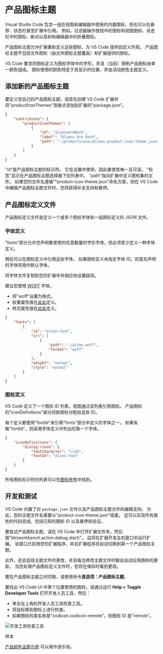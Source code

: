 # 产品图标主题

Visual Studio Code 包含一组在视图和编辑器中使用的内置图标，但也可以在悬停、状态栏甚至扩展中引用。 例如，过滤器操作按钮中的图标和视图图标、状态栏中的图标、断点以及树和编辑器中的折叠图标。

产品图标主题允许扩展重新定义这些图标，为 VS Code 提供自定义外观。 产品图标主题不包括文件图标（由文件图标主题覆盖）和扩展提供的图标。

VS Code 要求将图标定义为图标字体中的字形，并且（当前）限制产品图标由单一颜色组成。 图标使用的颜色特定于其显示的位置，并由活动颜色主题定义。

## 添加新的产品图标主题

要定义您自己的产品图标主题，请首先创建 VS Code 扩展并将"productIconThemes"贡献点添加到扩展的"package.json"。

```json
{
    "contributes": {
        "productIconThemes": [
            {
                "id": "aliensAreBack",
                "label": "Aliens Are Back",
                "path": "./producticons/aliens-product-icon-theme.json"
            }
        ]
    }
}
```

"id"是产品图标主题的标识符。 它在设置中使用，因此要使其唯一且可读。 "标签"显示在产品图标主题选择器下拉列表中。 "path"指向扩展中定义图标集的文件。 如果您的文件名遵循"\*product-icon-theme.json"命名方案，则在 VS Code 中编辑产品图标主题文件时，您将获得补全支持和悬停。

## 产品图标定义文件

产品图标定义文件是定义一个或多个图标字体和一组图标定义的 JSON 文件。

### 字体定义

"fonts"部分允许您声明要使用的任意数量的字形字体，但必须至少定义一种字体定义。

稍后可以在图标定义中引用这些字体。 如果图标定义未指定字体 ID，则首先声明的字体将用作默认字体。

将字体文件复制到您的扩展中并相应地设置路径。

建议您使用 [WOFF](https://developer.mozilla.org/docs/Web/Guide/WOFF) 字体。

-   将"woff"设置为格式。
-   权重属性值在[此处](https://developer.mozilla.org/docs/Web/CSS/font-weight#Values)定义。
-   样式属性值在[此处](https://developer.mozilla.org/docs/Web/CSS/@font-face/font-style#Values)定义。

```json
{
    "fonts": [
        {
            "id": "alien-font",
            "src": [
                {
                    "path": "./alien.woff",
                    "format": "woff"
                }
            ],
            "weight": "normal",
            "style": "normal"
        }
    ]
}
```

### 图标定义

VS Code 定义了一个图标 ID 列表，视图通过该列表引用图标。 产品图标的"iconDefinitions"部分将新图标分配给这些 ID。

每个定义都使用"fontId"来引用"fonts"部分中定义的字体之一。 如果省略"fontId"，则采用字体定义中列出的第一个字体。

```json
{
    "iconDefinitions": {
        "dialog-close": {
            "fontCharacter": "\\43",
            "fontId": "alien-font"
        }
    }
}
```

所有图标标识符的列表可以在[图标参考](https://code.visualstudio.com/api/references/icons-in-labels#icon-listing)中找到。

## 开发和测试

VS Code 内置了对 `package.json` 文件以及产品图标主题文件的编辑支持。 为此，您的主题文件名需要以"product-icon-theme.json"结尾。 这可以实现所有属性的代码完成，包括已知的图标 ID 以及悬停和验证。

要尝试产品图标主题，请在 VS Code 中打开扩展文件夹，然后按"kb(workbench.action.debug.start)"。 这将在扩展开发主机窗口中运行扩展。 该窗口已启用您的扩展程序，并且扩展程序将自动切换到第一个产品图标主题。

此外，还会监视主题文件的更改，并且每当修改主题文件时都会自动应用图标的更新。 当您处理产品图标定义文件时，您将在保存时看到更改。

要在产品图标主题之间切换，请使用命令**首选项：产品图标主题**。

要找出 VS Code UI 中某个位置使用的图标，请通过运行 **Help > Toggle Developer Tools** 打开开发人员工具，然后：

-   单击左上角的开发人员工具检查工具。
-   将鼠标移到图标上进行检查。
-   如果图标的类名称是"codicon.codicon-remote"，则图标 ID 是"remote"。

![开发工具检查工具](https://static.yicode.tech/images/vscode-docs/product-icon-theme/dev-tool-select-tool.png)

样本

[产品颜色主题示例](https://github.com/microsoft/vscode-extension-samples/tree/main/product-icon-theme-sample) 可以用作游乐场。
